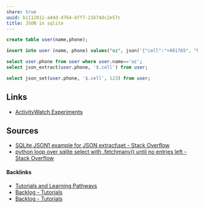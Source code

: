```yaml
---
share: true
uuid: b1112011-a44d-4764-bff7-21b74dc2e57c
title: JSON in sqlite
---
```

```sql
create table user(name,phone);

insert into user (name, phone) values("oz", json('{"cell":"+491765", "home":"+498973"}'));

select user.phone from user where user.name=='oz';
select json_extract(user.phone, '$.cell') from user;

select json_set(user.phone, '$.cell', 123) from user;

```

## Links

*  [ActivityWatch Experiments](../71cde479-25d2-47df-bdd8-0f9a41b7c510)

## Sources
* [SQLite JSON1 example for JSON extract\set - Stack Overflow](https://stackoverflow.com/questions/33432421/sqlite-json1-example-for-json-extract-set)
* [python loop over sqlite select with .fetchmany() until no entries left - Stack Overflow](https://stackoverflow.com/questions/41852393/python-loop-over-sqlite-select-with-fetchmany-until-no-entries-left)

#### Backlinks

* [Tutorials and Learning Pathways](/b554fe38-0be3-4e5e-a817-41077f5f6e69)
* [Backlog - Tutorials](/31f7e81a-967e-41f4-872e-91d1571df726)
* [Backlog - Tutorials](/31f7e81a-967e-41f4-872e-91d1571df726)